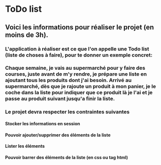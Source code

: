 # ToDo list
## Voici les informations pour réaliser le projet (en moins de 3h).

### L'application à réaliser est ce que l'on appelle une Todo list (liste de choses à faire), pour te donner un exemple concret:

### Chaque semaine, je vais au supermarché pour y faire des courses, juste avant de m'y rendre, je prépare une liste en ajoutant tous les produits dont j'ai besoin. Arrivé au supermarché,  dès que je  rajoute un produit à mon panier, je le coche dans la liste pour indiquer que ce produit là je l'ai et je passe au produit suivant jusqu'a finir la liste.

### Le projet devra respecter les contraintes suivantes
#### Stocker les informations en session
#### Pouvoir ajouter/supprimer des éléments de la liste
#### Lister les éléments
#### Pouvoir barrer des éléments de la liste (en css ou tag html)